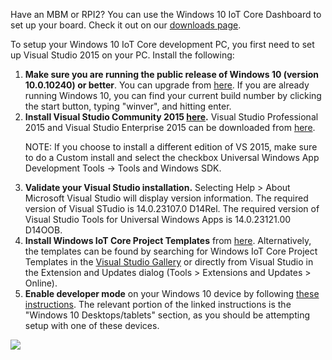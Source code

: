 <div class="row">
  <div class="col-md-6 col-sm-12 col-no-padding">
    <p> Have an MBM or RPI2? You can use the Windows 10 IoT Core Dashboard to set up your board. Check it out on our <a href="http://go.microsoft.com/fwlink/p/?linkID=532967"> downloads page</a>. </p>
    <p>To setup your Windows 10 IoT Core development PC, you first need to set up Visual Studio 2015 on your PC. Install the following:</p>
    <ol class="inline-list">
      <li><b>Make sure you are running the public release of Windows 10 (version 10.0.10240) or better</b>. You can upgrade from <a href="http://www.microsoft.com/en-us/software-download/windows10" target="_blank">here</a>. If you are already running Windows 10, you can find your current build number by clicking the start button, typing "winver", and hitting enter.</li>
      <li><b>Install Visual Studio Community 2015 <a href="http://go.microsoft.com/fwlink/?LinkID=534599" target="_blank">here</a>.</b> Visual Studio Professional 2015 and Visual Studio Enterprise 2015 can be downloaded from <a href="https://www.visualstudio.com/vs-2015-product-editions" target="_blank">here</a>.
      <p> NOTE: If you choose to install a different edition of VS 2015, make sure to do a Custom install and select the checkbox Universal Windows App Development Tools -> Tools and Windows SDK.</p>
      </li>
      <li><b>Validate your Visual Studio installation.</b> Selecting Help > About Microsoft Visual Studio will display version information.  The required version of Visual STudio is 14.0.23107.0 D14Rel. The required version of Visual Studio Tools for Universal Windows Apps is 14.0.23121.00 D14OOB.</li>      <li><b>Install Windows IoT Core Project Templates</b> from <a href="https://visualstudiogallery.msdn.microsoft.com/55b357e1-a533-43ad-82a5-a88ac4b01dec" target="_blank">here</a>.  Alternatively, the templates can be found by searching for Windows IoT Core Project Templates in the <a href="https://visualstudiogallery.msdn.microsoft.com/" target="_blank">Visual Studio Gallery</a> or directly from Visual Studio in the Extension and Updates dialog (Tools > Extensions and Updates > Online).</li>
      <li> <b>Enable developer mode</b> on your Windows 10 device by following <a href="https://msdn.microsoft.com/library/windows/apps/xaml/dn706236.aspx" target="_blank">these instructions</a>.  The relevant portion of the linked instructions is the "Windows 10 Desktops/tablets" section, as you should be attempting setup with one of these devices.</li>
    </ol>
  </div>
  <div class="col-md-6 col-sm-12">
    <img src="{{site.baseurl}}/images/setup-pc.png">
  </div>
</div>


